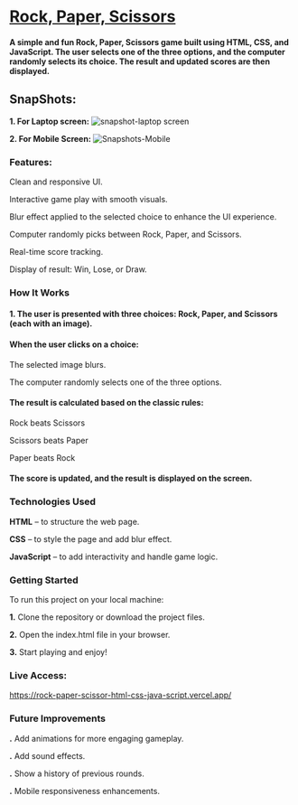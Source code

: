 #  <ins> Rock, Paper, Scissors </ins> 

#### A simple and fun Rock, Paper, Scissors game built using HTML, CSS, and JavaScript. The user selects one of the three options, and the computer randomly selects its choice. The result and updated scores are then displayed.

## SnapShots:
**1. For Laptop screen:**
![snapshot-laptop screen](https://github.com/user-attachments/assets/3405406d-69e8-446e-855f-b7a1e6042032)

**2. For Mobile Screen:**
![Snapshots-Mobile](https://github.com/user-attachments/assets/f61c1a2a-881d-4983-a8f8-739eae366328)

###  Features: 
 Clean and responsive UI.

 Interactive game play with smooth visuals.

 Blur effect applied to the selected choice to enhance the UI experience.

 Computer randomly picks between Rock, Paper, and Scissors.

 Real-time score tracking.

Display of result: Win, Lose,  or Draw.

### How It Works
#### 1. The user is presented with three choices: Rock, Paper, and Scissors (each with an image).

#### When the user clicks on a choice:

The selected image blurs.

The computer randomly selects one of the three options.

#### The result is calculated based on the classic rules:

Rock beats Scissors

Scissors beats Paper

Paper beats Rock

#### The score is updated, and the result is displayed on the screen.

 ### Technologies Used
**HTML** – to structure the web page.

**CSS** – to style the page and add blur effect.

**JavaScript** – to add interactivity and handle game logic.

### Getting Started
To run this project on your local machine:

**1.** Clone the repository or download the project files.

**2.** Open the index.html file in your browser.

**3.** Start playing and enjoy!

### Live Access:
https://rock-paper-scissor-html-css-java-script.vercel.app/

### Future Improvements
**.** Add animations for more engaging gameplay.

**.** Add sound effects.

**.** Show a history of previous rounds.

**.** Mobile responsiveness enhancements.

